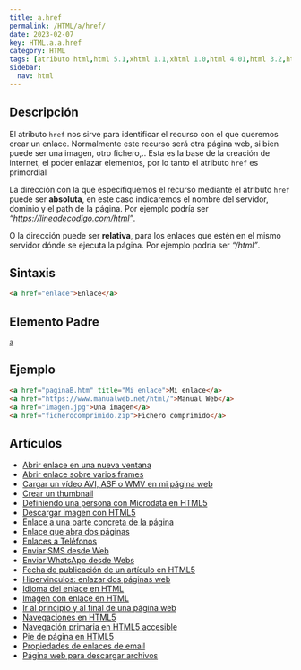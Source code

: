 ```yaml
---
title: a.href
permalink: /HTML/a/href/
date: 2023-02-07
key: HTML.a.a.href
category: HTML
tags: [atributo html,html 5.1,xhtml 1.1,xhtml 1.0,html 4.01,html 3.2,html 2.0,html 5.2,html 5]
sidebar:
  nav: html
---
```


## Descripción


El atributo `href` nos sirve para identificar el recurso con el que queremos crear un enlace. Normalmente este recurso será otra página web, si bien puede ser una imagen, otro fichero,.. Esta es la base de la creación de internet, el poder enlazar elementos, por lo tanto el atributo `href` es primordial


La dirección con la que especifiquemos el recurso mediante el atributo `href` puede ser **absoluta**, en este caso indicaremos el nombre del servidor, dominio y el path de la página. Por ejemplo podría ser _“https://lineadecodigo.com/html”_.


O la dirección puede ser **relativa**, para los enlaces que estén en el mismo servidor dónde se ejecuta la página. Por ejemplo podría ser _“/html”_.


## Sintaxis


```html
<a href="enlace">Enlace</a>
```


## Elemento Padre


[`a`](https://www.w3api.com/HTML/a/)


## Ejemplo


```html
<a href="paginaB.htm" title="Mi enlace">Mi enlace</a>
<a href="https://www.manualweb.net/html/">Manual Web</a>
<a href="imagen.jpg">Una imagen</a>
<a href="ficherocomprimido.zip">Fichero comprimido</a>
```


## Artículos

- [Abrir enlace en una nueva ventana](http://lineadecodigo.com/html/abrir-enlace-en-una-nueva-ventana/)
- [Abrir enlace sobre varios frames](http://lineadecodigo.com/html/abrir-enlace-sobre-varios-frames/)
- [Cargar un vídeo AVI, ASF o WMV en mi página web](http://lineadecodigo.com/html/cargar-un-video-avi-asf-o-wmv-en-mi-pagina-web/)
- [Crear un thumbnail](http://lineadecodigo.com/html/crear-un-thumbnail/)
- [Definiendo una persona con Microdata en HTML5](http://lineadecodigo.com/html5/definiendo-una-persona-con-microdata-en-html5/)
- [Descargar imagen con HTML5](http://lineadecodigo.com/html5/descargar-imagen-con-html5/)
- [Enlace a una parte concreta de la página](http://lineadecodigo.com/html/enlace-a-una-parte-concreta-de-la-pagina/)
- [Enlace que abra dos páginas](http://lineadecodigo.com/html/enlace-que-abra-dos-paginas/)
- [Enlaces a Teléfonos](http://lineadecodigo.com/html/enlaces-a-telefonos/)
- [Enviar SMS desde Web](http://lineadecodigo.com/html/enviar-sms-desde-web/)
- [Enviar WhatsApp desde Webs](http://lineadecodigo.com/html/enviar-whatsapp-desde-webs/)
- [Fecha de publicación de un artículo en HTML5](http://lineadecodigo.com/html5/fecha-de-publicacion-de-un-articulo-en-html5/)
- [Hipervinculos: enlazar dos páginas web](http://lineadecodigo.com/html/hipervinculos-enlazar-dos-paginas-web/)
- [Idioma del enlace en HTML](http://lineadecodigo.com/html/idioma-del-enlace-en-html/)
- [Imagen con enlace en HTML](http://lineadecodigo.com/html/imagen-con-enlace-en-html/)
- [Ir al principio y al final de una página web](http://lineadecodigo.com/html/ir-al-principio-y-al-final-de-una-pagina-web/)
- [Navegaciones en HTML5](http://lineadecodigo.com/html5/navegaciones-en-html5/)
- [Navegación primaria en HTML5 accesible](http://lineadecodigo.com/html5/navegacion-primaria-en-html5-accesible/)
- [Pie de página en HTML5](http://lineadecodigo.com/html5/pie-de-pagina-en-html5/)
- [Propiedades de enlaces de email](http://lineadecodigo.com/html/propiedades-de-enlaces-de-email/)
- [Página web para descargar archivos](http://lineadecodigo.com/html/pagina-web-para-descargar-archivos/)
